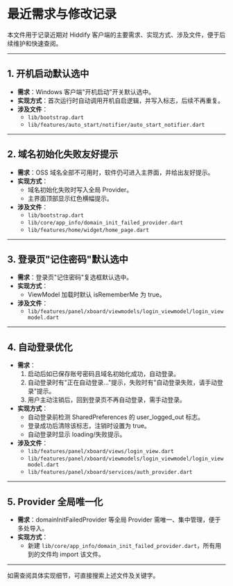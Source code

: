 # 最近需求与修改记录

本文件用于记录近期对 Hiddify 客户端的主要需求、实现方式、涉及文件，便于后续维护和快速查阅。

---

## 1. 开机启动默认选中
- **需求**：Windows 客户端"开机启动"开关默认选中。
- **实现方式**：首次运行时自动调用开机自启逻辑，并写入标志，后续不再重复。
- **涉及文件**：
  - `lib/bootstrap.dart`
  - `lib/features/auto_start/notifier/auto_start_notifier.dart`

---

## 2. 域名初始化失败友好提示
- **需求**：OSS 域名全部不可用时，软件仍可进入主界面，并给出友好提示。
- **实现方式**：
  - 域名初始化失败时写入全局 Provider。
  - 主界面顶部显示红色横幅提示。
- **涉及文件**：
  - `lib/bootstrap.dart`
  - `lib/core/app_info/domain_init_failed_provider.dart`
  - `lib/features/home/widget/home_page.dart`

---

## 3. 登录页"记住密码"默认选中
- **需求**：登录页"记住密码"复选框默认选中。
- **实现方式**：
  - ViewModel 加载时默认 isRememberMe 为 true。
- **涉及文件**：
  - `lib/features/panel/xboard/viewmodels/login_viewmodel/login_viewmodel.dart`

---

## 4. 自动登录优化
- **需求**：
  1. 启动后如已保存账号密码且域名初始化成功，自动登录。
  2. 自动登录时有"正在自动登录..."提示，失败时有"自动登录失败，请手动登录"提示。
  3. 用户主动注销后，回到登录页不再自动登录，需手动登录。
- **实现方式**：
  - 自动登录前检测 SharedPreferences 的 user_logged_out 标志。
  - 登录成功后清除该标志，注销时设置为 true。
  - 自动登录时显示 loading/失败提示。
- **涉及文件**：
  - `lib/features/panel/xboard/views/login_view.dart`
  - `lib/features/panel/xboard/viewmodels/login_viewmodel/login_viewmodel.dart`
  - `lib/features/panel/xboard/services/auth_provider.dart`

---

## 5. Provider 全局唯一化
- **需求**：domainInitFailedProvider 等全局 Provider 需唯一、集中管理，便于多处导入。
- **实现方式**：
  - 新建 `lib/core/app_info/domain_init_failed_provider.dart`，所有用到的文件均 import 该文件。

---

如需查阅具体实现细节，可直接搜索上述文件及关键字。 